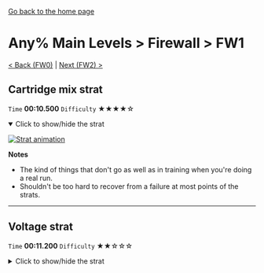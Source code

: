 [Go back to the home page](https://github.com/Doublevil/scbspeedrun)

# Any% Main Levels > Firewall > FW1

[< Back (FW0)](https://github.com/Doublevil/scbspeedrun/blob/main/levels/any_ml/FW/FW0.md) | [Next (FW2) >](https://github.com/Doublevil/scbspeedrun/blob/main/levels/any_ml/FW/FW2.md)

## Cartridge mix strat

`Time` **00:10.500** `Difficulty` ★★★★☆
<details open>
  <summary>Click to show/hide the strat</summary>

  [![Strat animation](https://github.com/Doublevil/scbspeedrun/blob/main/media/levels/FW/FW1_CartMix.webp)](https://github.com/Doublevil/scbspeedrun/blob/main/media/levels/FW/FW1_CartMix.mp4?raw=true)

  **Notes**
  - The kind of things that don't go as well as in training when you're doing a real run.
  - Shouldn't be too hard to recover from a failure at most points of the strats.
</details>

---
## Voltage strat

`Time` **00:11.200** `Difficulty` ★★☆☆☆
<details>
  <summary>Click to show/hide the strat</summary>

  [![Strat animation](https://github.com/Doublevil/scbspeedrun/blob/main/media/levels/FW/FW1_VoltageStrat.webp)](https://github.com/Doublevil/scbspeedrun/blob/main/media/levels/FW/FW1_VoltageStrat.mp4?raw=true)
</details>
